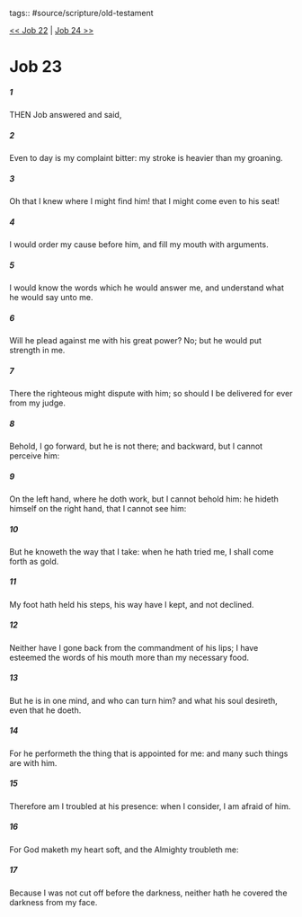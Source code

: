tags:: #source/scripture/old-testament

[<< Job 22](source/scripture/old-testament/18_Job/Job_22.md) | [Job 24 >>](source/scripture/old-testament/18_Job/Job_24.md)

# Job 23

##### 1

THEN Job answered and said,

##### 2

Even to day is my complaint bitter: my stroke is heavier than my groaning.

##### 3

Oh that I knew where I might find him! that I might come even to his seat!

##### 4

I would order my cause before him, and fill my mouth with arguments.

##### 5

I would know the words which he would answer me, and understand what he would say unto me.

##### 6

Will he plead against me with his great power? No; but he would put strength in me.

##### 7

There the righteous might dispute with him; so should I be delivered for ever from my judge.

##### 8

Behold, I go forward, but he is not there; and backward, but I cannot perceive him:

##### 9

On the left hand, where he doth work, but I cannot behold him: he hideth himself on the right hand, that I cannot see him:

##### 10

But he knoweth the way that I take: when he hath tried me, I shall come forth as gold.

##### 11

My foot hath held his steps, his way have I kept, and not declined.

##### 12

Neither have I gone back from the commandment of his lips; I have esteemed the words of his mouth more than my necessary food.

##### 13

But he is in one mind, and who can turn him? and what his soul desireth, even that he doeth.

##### 14

For he performeth the thing that is appointed for me: and many such things are with him.

##### 15

Therefore am I troubled at his presence: when I consider, I am afraid of him.

##### 16

For God maketh my heart soft, and the Almighty troubleth me:

##### 17

Because I was not cut off before the darkness, neither hath he covered the darkness from my face.
